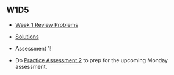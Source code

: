 ## W1D5

+ [Week 1 Review Problems][problems-w1d5]
+ [Solutions][solutions-w1d5]


+ Assessment 1!


+ Do [Practice Assessment 2][practice-2] to prep for the upcoming Monday assessment.

[problems-w1d5]: ./problems/review.md
[solutions-w1d5]: ./problems/solution.js
[practice-2]: /practice_assessments/practice_2
